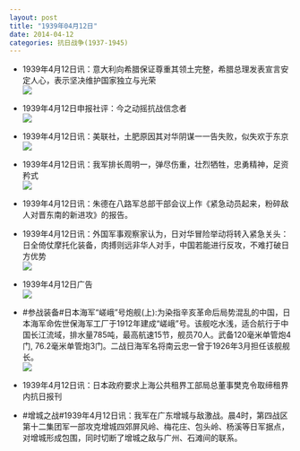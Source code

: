 ```yaml
---
layout: post
title: "1939年04月12日"
date: 2014-04-12
categories: 抗日战争(1937-1945)
---
```


<meta name="referrer" content="no-referrer" />

- 1939年4月12日讯：意大利向希腊保证尊重其领土完整，希腊总理发表宣言安定人心，表示坚决维护国家独立与光荣 <br/><img src="https://ww2.sinaimg.cn/large/aca367d8jw1efd5m7bhq9j209i06xmyc.jpg" />

- 1939年4月12日申报社评：今之动摇抗战信念者 <br/><img src="https://ww1.sinaimg.cn/large/aca367d8jw1efd3wjtti5j20q30y6h6e.jpg" />

- 1939年4月12日讯：美联社，土肥原因其对华阴谋一一告失败，似失欢于东京 <br/><img src="https://ww1.sinaimg.cn/large/aca367d8jw1efd25rizthj206o0bxjth.jpg" />

- 1939年4月12日讯：我军排长周明一，弹尽伤重，壮烈牺牲，忠勇精神，足资矜式 <br/><img src="https://ww4.sinaimg.cn/large/aca367d8jw1efctk5gquij206p0g1jtv.jpg" />

- 1939年4月12日讯：朱德在八路军总部干部会议上作《紧急动员起来，粉碎敌人对晋东南的新进攻》的报告。 

- 1939年4月12日讯：外国军事观察家认为，日对华冒险举动将转入紧急关头：日全倚仗摩托化装备，肉搏则远非华人对手，中国若能进行反攻，不难打破日方优势 <br/><img src="https://ww4.sinaimg.cn/large/aca367d8jw1efcoaiqhmxj203n07amxk.jpg" />

- 1939年4月12日广告 <br/><img src="https://ww4.sinaimg.cn/large/aca367d8jw1efcmk9534tj20kv0hadls.jpg" />

- #参战装备#日本海军“嵯峨”号炮舰(上):为染指辛亥革命后局势混乱的中国，日本海军命佐世保海军工厂于1912年建成“嵯峨”号。该舰吃水浅，适合航行于中国长江流域，排水量785吨，最高航速15节，舰员70人。武备120毫米单管炮4门, 76.2毫米单管炮3门。二战日海军名将南云忠一曾于1926年3月担任该舰舰长。 <br/><img src="https://ww4.sinaimg.cn/large/aca367d8jw1efcktjgl75j20dw0d9t9v.jpg" />

- 1939年4月12日讯：日本政府要求上海公共租界工部局总董事樊克令取缔租界内抗日报刊 

- #增城之战#1939年4月12日讯：我军在广东增城与敌激战。晨4时，第四战区第十二集团军一部攻克增城四郊屏风岭、梅花庄、包头岭、杨溪等日军据点，对增城形成包围，同时切断了增城之敌与广州、石滩间的联系。 

